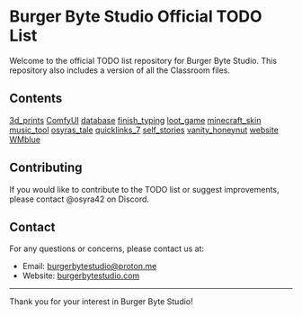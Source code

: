 # Burger Byte Studio Official TODO List

Welcome to the official TODO list repository for Burger Byte Studio. This repository also includes a version of all the Classroom files.

## Contents

[3d_prints](3d_prints.md)
[ComfyUI](ComfyUI.md)
[database](database.md)
[finish_typing](finish_typing.md)
[loot_game](loot_game.md)
[minecraft_skin](minecraft_skin.md)
[music_tool](music_tool.md)
[osyras_tale](osyras_tale.md)
[quicklinks_7](quicklinks_7.md)
[self_stories](self_stories.md)
[vanity_honeynut](vanity_honeynut.md)
[website](website.md)
[WMblue](WMblue.md)

## Contributing

If you would like to contribute to the TODO list or suggest improvements, please contact @osyra42 on Discord.

## Contact

For any questions or concerns, please contact us at:

- Email: [burgerbytestudio@proton.me](mailto:burgerbytestudio@proton.me)
- Website: [burgerbytestudio.com](https://burgerbytestudio.com)

---

Thank you for your interest in Burger Byte Studio!
